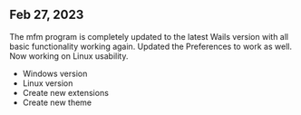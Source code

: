 
## Feb 27, 2023
The mfm program is completely updated to the latest Wails version with all basic functionality working again. Updated the Preferences to work as well. Now working on Linux usability.
- Windows version
- Linux version
- Create new extensions
- Create new theme
